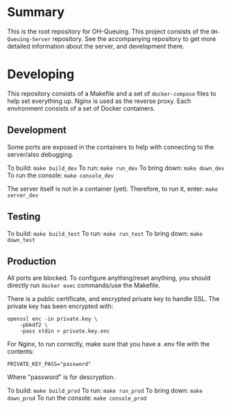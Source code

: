 # Summary

This is the root repository for OH-Queuing. This project consists of the
`OH-Queuing-Server` repository. See the accompanying repository to get more
detailed information about the server, and development there.

# Developing

This repository consists of a Makefile and a set of `docker-compose` files to help
set everything up. Nginx is used as the reverse proxy. Each environment consists
of a set of Docker containers.

## Development

Some ports are exposed in the containers to help with connecting to the server/also
debugging.

To build: `make build_dev`
To run: `make run_dev`
To bring down: `make down_dev`
To run the console: `make console_dev`

The server itself is not in a container (yet). Therefore, to run it, enter:
`make server_dev`

## Testing

To build: `make build_test`
To run: `make run_test`
To bring down: `make down_test`

## Production

All ports are blocked. To configure anything/reset anything, you should directly
run `docker exec` commands/use the Makefile.

There is a public certificate, and encrypted private key to handle SSL. The 
private key has been encrypted with: 

```
openssl enc -in private.key \
    -pbkdf2 \
    -pass stdin > private.key.enc
```

For Nginx, to run correctly, make sure that you have a .env file with the contents:
```
PRIVATE_KEY_PASS="password"
```
Where "password" is for descryption.

To build: `make build_prod`
To run: `make run_prod`
To bring down: `make down_prod`
To run the console: `make console_prod`


